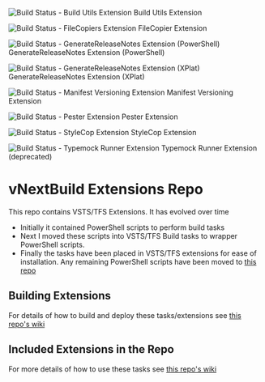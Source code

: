![Build Status - Build Utils Extension](https://richardfennell.visualstudio.com/_apis/public/build/definitions/670b3a60-2021-47ab-a88b-d76ebd888a2f/28/badge) Build Utils Extension 

![Build Status - FileCopiers Extension](https://richardfennell.visualstudio.com/DefaultCollection/_apis/public/build/definitions/670b3a60-2021-47ab-a88b-d76ebd888a2f/21/badge) FileCopier Extension 

![Build Status - GenerateReleaseNotes Extension (PowerShell)](
https://richardfennell.visualstudio.com/DefaultCollection/_apis/public/build/definitions/670b3a60-2021-47ab-a88b-d76ebd888a2f/23/badge) GenerateReleaseNotes Extension (PowerShell)

![Build Status - GenerateReleaseNotes Extension (XPlat)](
https://richardfennell.visualstudio.com/_apis/public/build/definitions/670b3a60-2021-47ab-a88b-d76ebd888a2f/40/badge) GenerateReleaseNotes Extension (XPlat)

![Build Status - Manifest Versioning Extension](
https://richardfennell.visualstudio.com/DefaultCollection/_apis/public/build/definitions/670b3a60-2021-47ab-a88b-d76ebd888a2f/25/badge) Manifest Versioning Extension 

![Build Status - Pester Extension](
https://richardfennell.visualstudio.com/_apis/public/build/definitions/670b3a60-2021-47ab-a88b-d76ebd888a2f/27/badge) Pester Extension 

![Build Status - StyleCop Extension](
https://richardfennell.visualstudio.com/_apis/public/build/definitions/670b3a60-2021-47ab-a88b-d76ebd888a2f/26/badge) StyleCop Extension 

![Build Status - Typemock Runner Extension](
https://richardfennell.visualstudio.com/DefaultCollection/_apis/public/build/definitions/670b3a60-2021-47ab-a88b-d76ebd888a2f/24/badge) Typemock Runner Extension (deprecated)

# vNextBuild Extensions Repo

This repo contains VSTS/TFS Extensions. It has evolved over time

- Initially it contained PowerShell scripts to perform build tasks
- Next I moved these scripts into VSTS/TFS Build tasks to wrapper PowerShell scripts. 
- Finally the tasks have been placed in VSTS/TFS extensions for ease of installation. Any remaining PowerShell scripts have been moved to [this repo](https://github.com/rfennell/VSTSPowershell) 

## Building Extensions ##

For details of how to build and deploy these tasks/extensions see [this repo's wiki](https://github.com/rfennell/vNextBuild/wiki)

## Included Extensions in the Repo 
For more details of how to use these tasks see [this repo's wiki](https://github.com/rfennell/vNextBuild/wiki)

